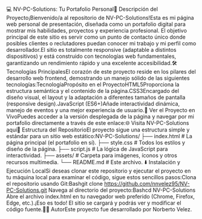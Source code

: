 💻 NV-PC-Solutions: Tu Portafolio Personal🌟 Descripción del Proyecto¡Bienvenido/a al repositorio de NV-PC-Solutions!Esta es mi página web personal de presentación, diseñada como un portafolio digital para mostrar mis habilidades, proyectos y experiencia profesional. El objetivo principal de este sitio es servir como un punto de contacto único donde posibles clientes o reclutadores puedan conocer mi trabajo y mi perfil como desarrollador.El sitio es totalmente responsive (adaptable a distintos dispositivos) y está construido con tecnologías web fundamentales, garantizando un rendimiento rápido y una excelente accesibilidad.🛠️ Tecnologías PrincipalesEl corazón de este proyecto reside en los pilares del desarrollo web frontend, demostrando un manejo sólido de las siguientes tecnologías:TecnologíaPropósito en el ProyectoHTML5Proporciona la estructura semántica y el contenido de la página.CSS3Encargado del diseño visual, el layout y la adaptación a diferentes tamaños de pantalla (responsive design).JavaScript (ES6+)Añade interactividad dinámica, manejo de eventos y una mejor experiencia de usuario.🚀 Ver el Proyecto en VivoPuedes acceder a la versión desplegada de la página y navegar por mi portafolio directamente a través de este enlace:🌐 Visita NV-PC-Solutions aquí📂 Estructura del RepositorioEl proyecto sigue una estructura simple y estándar para un sitio web estático:NV-PC-Solutions/
├── index.html            # La página principal (el portafolio en sí).
├── style.css             # Todos los estilos y diseño de la página.
├── script.js             # La lógica de JavaScript para interactividad.
├── assets/               # Carpeta para imágenes, íconos y otros recursos multimedia.
└── README.md             # Este archivo.
⬇️ Instalación y Ejecución LocalSi deseas clonar este repositorio y ejecutar el proyecto en tu máquina local para examinar el código, sigue estos sencillos pasos:Clona el repositorio usando Git:Bashgit clone https://github.com/nnvelez95/NV-PC-Solutions.git
Navega al directorio del proyecto:Bashcd NV-PC-Solutions
Abre el archivo index.html en tu navegador web preferido (Chrome, Firefox, Edge, etc.).¡Eso es todo! El sitio se cargará y podrás ver y modificar el código fuente.🧑‍💻 AutorEste proyecto fue desarrollado por Norberto Velez.
